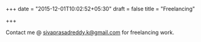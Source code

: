 +++
date = "2015-12-01T10:02:52+05:30"
draft = false
title = "Freelancing"

+++

Contact me @ sivaprasadreddy.k@gmail.com for freelancing work.